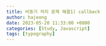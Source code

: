 ```yaml
---
title: 비동기 처리 문제 해결1) callback
author: hajeong
date: 2023-05-20 11:33:00 +0800
categories: [Study, Javascript]
tags: [typography]
---
```

